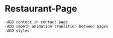 # Restaurant-Page
    -ADD contect in contact page
    -ADD smooth animation transition between pages
    -ADD styles  
